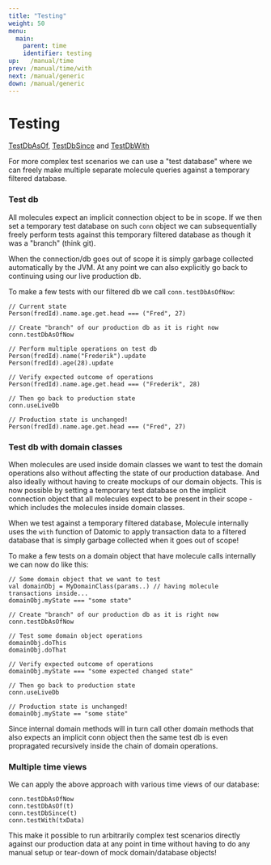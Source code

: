```yaml
---
title: "Testing"
weight: 50
menu:
  main:
    parent: time
    identifier: testing
up:   /manual/time
prev: /manual/time/with
next: /manual/generic
down: /manual/generic
---
```


# Testing

[TestDbAsOf](https://github.com/scalamolecule/molecule/blob/master/coretests/src/test/scala/molecule/coretests/time/TestDbAsOf.scala), 
[TestDbSince](https://github.com/scalamolecule/molecule/tree/master/coretests/src/test/scala/molecule/coretests/time/TestDbSince.scala) and 
[TestDbWith](https://github.com/scalamolecule/molecule/tree/master/coretests/src/test/scala/molecule/coretests/time/TestDbWith.scala)

For more complex test scenarios we can use a "test database" where we can freely make multiple separate molecule queries against
a temporary filtered database.

### Test db

All molecules expect an implicit connection object to be in scope. If we then set a temporary test database on 
such `conn` object we can subsequentially freely perform tests against this temporary filtered database as though 
it was a "branch" (think git).

When the connection/db goes out of scope it is simply garbage collected automatically by the JVM. At any point we can also 
 explicitly go back to continuing using our live production db.
 
To make a few tests with our filtered db we call `conn.testDbAsOfNow`:

```
// Current state
Person(fredId).name.age.get.head === ("Fred", 27)

// Create "branch" of our production db as it is right now
conn.testDbAsOfNow  

// Perform multiple operations on test db
Person(fredId).name("Frederik").update
Person(fredId).age(28).update

// Verify expected outcome of operations
Person(fredId).name.age.get.head === ("Frederik", 28)

// Then go back to production state
conn.useLiveDb

// Production state is unchanged!
Person(fredId).name.age.get.head === ("Fred", 27)
```


### Test db with domain classes

When molecules are used inside domain classes we want to test the domain operations also without
affecting the state of our production database. And also ideally without having to create mockups of our domain objects. 
This is now possible by setting a temporary test database
on the implicit connection object that all molecules expect to be present in their scope - which includes the molecules inside
 domain classes.

When we test against a temporary filtered database, Molecule internally uses the `with` function of Datomic to 
apply transaction data to a filtered database that is simply garbage collected when it 
goes out of scope!

To make a few tests on a domain object that have molecule calls internally we can now do like this:

```
// Some domain object that we want to test
val domainObj = MyDomainClass(params..) // having molecule transactions inside...
domainObj.myState === "some state"

// Create "branch" of our production db as it is right now
conn.testDbAsOfNow  

// Test some domain object operations
domainObj.doThis
domainObj.doThat

// Verify expected outcome of operations
domainObj.myState === "some expected changed state"

// Then go back to production state
conn.useLiveDb

// Production state is unchanged!
domainObj.myState == "some state"
```

Since internal domain methods will in turn call other domain methods that also expects an implicit conn object then
the same test db is even propragated recursively inside the chain of domain operations.


### Multiple time views

We can apply the above approach with various time views of our database:
 
```
conn.testDbAsOfNow
conn.testDbAsOf(t)
conn.testDbSince(t)
conn.testWith(txData)
```

This make it possible to run arbitrarily complex test scenarios directly against our production data at any point in time without
having to do any manual setup or tear-down of mock domain/database objects!